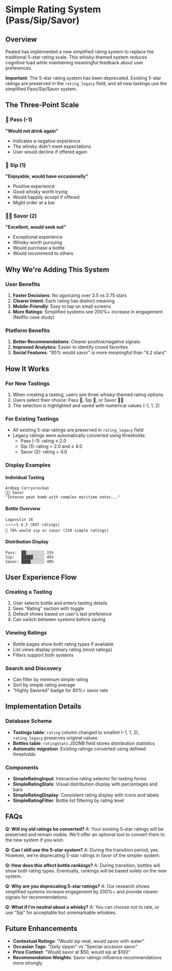 # Simple Rating System (Pass/Sip/Savor)

## Overview

Peated has implemented a new simplified rating system to replace the traditional 5-star rating scale. This whisky-themed system reduces cognitive load while maintaining meaningful feedback about user preferences.

**Important**: The 5-star rating system has been deprecated. Existing 5-star ratings are preserved in the `rating_legacy` field, and all new tastings use the simplified Pass/Sip/Savor system.

## The Three-Point Scale

### 🚫 Pass (-1)

**"Would not drink again"**

- Indicates a negative experience
- The whisky didn't meet expectations
- User would decline if offered again

### 🥃 Sip (1)

**"Enjoyable, would have occasionally"**

- Positive experience
- Good whisky worth trying
- Would happily accept if offered
- Might order at a bar

### 🥃🥃 Savor (2)

**"Excellent, would seek out"**

- Exceptional experience
- Whisky worth pursuing
- Would purchase a bottle
- Would recommend to others

## Why We're Adding This System

### User Benefits

1. **Faster Decisions**: No agonizing over 3.5 vs 3.75 stars
2. **Clearer Intent**: Each rating has distinct meaning
3. **Mobile-Friendly**: Easy to tap on small screens
4. **More Ratings**: Simplified systems see 200%+ increase in engagement (Netflix case study)

### Platform Benefits

1. **Better Recommendations**: Clearer positive/negative signals
2. **Improved Analytics**: Easier to identify crowd favorites
3. **Social Features**: "85% would savor" is more meaningful than "4.2 stars"

## How It Works

### For New Tastings

1. When creating a tasting, users see three whisky-themed rating options
2. Users select their choice: Pass 🚫, Sip 🥃, or Savor 🥃🥃
3. The selection is highlighted and saved with numerical values (-1, 1, 2)

### For Existing Tastings

- All existing 5-star ratings are preserved in `rating_legacy` field
- Legacy ratings were automatically converted using thresholds:
  - Pass (-1): rating ≤ 2.0
  - Sip (1): rating > 2.0 and ≤ 4.0
  - Savor (2): rating > 4.0

### Display Examples

#### Individual Tasting

```
Ardbeg Corryvreckan
🥃🥃 Savor
"Intense peat bomb with complex maritime notes..."
```

#### Bottle Overview

```
Lagavulin 16
⭐⭐⭐⭐½ 4.3 (847 ratings)
🥃 78% would sip or savor (234 simple ratings)
```

#### Distribution Display

```
Pass:  ▓▓░░░░░░░░ 15%
Sip:   ▓▓▓▓▓░░░░░ 45%
Savor: ▓▓▓▓░░░░░░ 40%
```

## User Experience Flow

### Creating a Tasting

1. User selects bottle and enters tasting details
2. Sees "Rating" section with toggle
3. Default shows based on user's last preference
4. Can switch between systems before saving

### Viewing Ratings

- Bottle pages show both rating types if available
- List views display primary rating (most ratings)
- Filters support both systems

### Search and Discovery

- Can filter by minimum simple rating
- Sort by simple rating average
- "Highly Savored" badge for 80%+ savor rate

## Implementation Details

### Database Schema

- **Tastings table**: `rating` column changed to smallint (-1, 1, 2), `rating_legacy` preserves original values
- **Bottles table**: `ratingStats` JSONB field stores distribution statistics
- **Automatic migration**: Existing ratings converted using defined thresholds

### Components

- **SimpleRatingInput**: Interactive rating selector for tasting forms
- **SimpleRatingStats**: Visual distribution display with percentages and bars
- **SimpleRatingDisplay**: Consistent rating display with icons and labels
- **SimpleRatingFilter**: Bottle list filtering by rating level

## FAQs

**Q: Will my old ratings be converted?**
A: Your existing 5-star ratings will be preserved and remain visible. We'll offer an optional tool to convert them to the new system if you wish.

**Q: Can I still use the 5-star system?**
A: During the transition period, yes. However, we're deprecating 5-star ratings in favor of the simpler system.

**Q: How does this affect bottle rankings?**
A: During transition, bottles will show both rating types. Eventually, rankings will be based solely on the new system.

**Q: Why are you deprecating 5-star ratings?**
A: Our research shows simplified systems increase engagement by 200%+ and provide clearer signals for recommendations.

**Q: What if I'm neutral about a whisky?**
A: You can choose not to rate, or use "Sip" for acceptable but unremarkable whiskies.

## Future Enhancements

- **Contextual Ratings**: "Would sip neat, would savor with water"
- **Occasion Tags**: "Daily sipper" vs "Special occasion savor"
- **Price Context**: "Would savor at $50, would sip at $100"
- **Recommendation Weights**: Savor ratings influence recommendations more strongly
